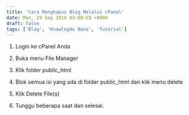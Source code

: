 ```yaml
---
title: 'Cara Menghapus Blog Melalui cPanel'
date: Mon, 29 Sep 2014 03:08:59 +0000
draft: false
tags: ['Blog', 'Knowlegde Base', 'Tutorial']
---
```


1.  Login ke cPanel Anda
    
2.  Buka menu File Manager
    
3.  Klik folder public\_html
    
4.  Blok semua isi yang ada di folder public\_html dan klik menu delete
    
5.  Klik Delete File(s)
    
6.  Tunggu beberapa saat dan selesai.